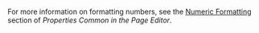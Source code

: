 
For more information on formatting numbers, see the [Numeric Formatting](common-widget-properties#numeric-formatting) section of *Properties Common in the Page Editor*. 
